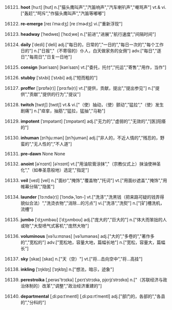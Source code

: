 16121. **hoot**
[hu:t]  [hut]
n.["猫头鹰叫声","汽笛响声","汽车喇叭声","嘲骂声"]  vt.& vi.["轰赶","呵斥","作猫头鹰叫声","汽笛等嘟嘟"]  

16122. **re-emerge**
[reɪ iˈmə:dʒ]  [re ɪˈmɚdʒ]
vi.["重新浮现"]  

16123. **headway**
[ˈhedweɪ]  [ˈhɛdˌwe]
n.["前进","进展","航行速度","间隔时间"]  

16124. **daily**
[ˈdeɪli]  [ˈdeli]
adj.["每日的，日常的","一日的","每日一次的","每个工作日的"]  n.["日报","（不寄宿的）仆人，白天做家务的女佣"]  adv.["每日","逐日","每周日","日复一日地"]  

16125. **consign**
[kənˈsaɪn]  [kənˈsaɪn]
vt.["委托，托付","托运","寄售","用作，当作"]  

16126. **stubby**
[ˈstʌbi]  [ˈstʌbi]
adj.["短而粗的"]  

16127. **proffer**
[ˈprɒfə(r)]  [ˈprɑ:fə(r)]
vt.["提供，贡献，提出","提出参见"]  n.["提供","贡献","提供的行为","提议"]  

16128. **twitch**
[twɪtʃ]  [twɪtʃ]
vt.& vi.["（使）抽动，（使）颤动","猛拉","（使）发生剧痛"]  n.["痉挛，抽筋","猛拉，猛抽","马勒"]  

16129. **impotent**
[ˈɪmpətənt]  [ˈɪmpətənt]
adj.["无力的","虚弱的","无效的","[医]阳痿的"]  

16130. **inhuman**
[ɪnˈhju:mən]  [ɪnˈhjumən]
adj.["非人的，不近人情的","残忍的，野蛮的","无人性的","不人道"]  

16131. **pre-dawn**
None
None

16132. **anoint**
[əˈnɔɪnt]  [əˈnɔɪnt]
vt.["用油软膏涂抹","（宗教仪式上）抹油使神圣化","（如奉圣意般地）选定","指定"]  

16133. **veil**
[veɪl]  [vel]
n.["面纱","掩饰","覆盖物","托词"]  vt.["用面纱遮盖","掩饰","用帷幕分隔","隐匿"]  

16134. **launder**
[ˈlɔ:ndə(r)]  [ˈlɔndɚ,ˈlɑn-]
vt.["洗涤","洗黑钱（把来路可疑的钱弄得貌似合法）","洗烫衣物","消除…的污点"]  vi.["洗涤","洗熨"]  n.["[矿]槽洗机，流槽"]  

16135. **jumbo**
[ˈdʒʌmbəʊ]  [ˈdʒʌmboʊ]
adj.["庞大的","巨大的"]  n.["体大而笨拙的人或物","大型喷气式客机","庞然大物"]  

16136. **voluminous**
[vəˈlu:mɪnəs]  [vəˈlumənəs]
adj.["大的","多卷的","著作多的","宽松的"]  adv.["宽松地，容量大地，篇幅长地"]  n.["宽松，容量大，篇幅长"]  

16137. **sky**
[skaɪ]  [skaɪ]
n.["天（空）"]  vt.["将…击向空中","将…高挂"]  

16138. **inkling**
[ˈɪŋklɪŋ]  [ˈɪŋklɪŋ]
n.["想法，暗示，迹象"]  

16139. **perestroika**
[ˌperəs'trɔɪkə]  [ˌpɛrɪˈstrɔɪkə, pjɛrjɪˈstrɔɪkɑ]
n.["（苏联经济与政治体制的）改革","调整","政治经济重建的"]  

16140. **departmental**
[ˌdi:pɑ:tˈmentl]  [ˌdi:pɑ:rtˈmentl]
adj.["部门的，各部的","各县的","分科的"]  

